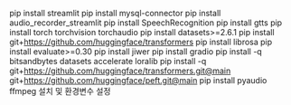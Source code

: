 pip install streamlit 
pip install mysql-connector
pip install audio_recorder_streamlit
pip install SpeechRecognition
pip install gtts
pip install torch torchvision torchaudio
pip install datasets>=2.6.1
pip install git+https://github.com/huggingface/transformers
pip install librosa
pip install evaluate>=0.30
pip install jiwer
pip install gradio
pip install -q bitsandbytes datasets accelerate loralib
pip install -q git+https://github.com/huggingface/transformers.git@main git+https://github.com/huggingface/peft.git@main
pip install pyaudio
ffmpeg 설치 및 환경변수 설정
